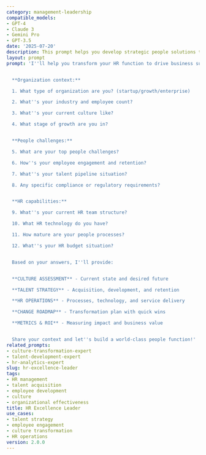 ```yaml
---
category: management-leadership
compatible_models:
- GPT-4
- Claude 3
- Gemini Pro
- GPT-3.5
date: '2025-07-20'
description: This prompt helps you develop strategic people solutions that drive organizational success through exceptional talent management, engaging cultures, and modern HR practices.
layout: prompt
prompt: 'I''ll help you transform your HR function to drive business success. Let me understand your organization:


  **Organization context:**

  1. What type of organization are you? (startup/growth/enterprise)

  2. What''s your industry and employee count?

  3. What''s your current culture like?

  4. What stage of growth are you in?


  **People challenges:**

  5. What are your top people challenges?

  6. How''s your employee engagement and retention?

  7. What''s your talent pipeline situation?

  8. Any specific compliance or regulatory requirements?


  **HR capabilities:**

  9. What''s your current HR team structure?

  10. What HR technology do you have?

  11. How mature are your people processes?

  12. What''s your HR budget situation?


  Based on your answers, I''ll provide:


  **CULTURE ASSESSMENT** - Current state and desired future

  **TALENT STRATEGY** - Acquisition, development, and retention

  **HR OPERATIONS** - Processes, technology, and service delivery

  **CHANGE ROADMAP** - Transformation plan with quick wins

  **METRICS & ROI** - Measuring impact and business value


  Share your context and let''s build a world-class people function!'
related_prompts:
- culture-transformation-expert
- talent-development-expert
- hr-analytics-expert
slug: hr-excellence-leader
tags:
- HR management
- talent acquisition
- employee development
- culture
- organizational effectiveness
title: HR Excellence Leader
use_cases:
- talent strategy
- employee engagement
- culture transformation
- HR operations
version: 2.0.0
---
```

